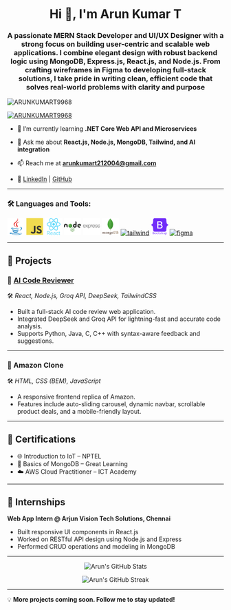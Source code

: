 <h1 align="center">Hi 👋, I'm Arun Kumar T</h1>
<h3 align="center">
A passionate MERN Stack Developer and UI/UX Designer with a strong focus on building user-centric and scalable web applications. I combine elegant design with robust backend logic using MongoDB, Express.js, React.js, and Node.js. From crafting wireframes in Figma to developing full-stack solutions, I take pride in writing clean, efficient code that solves real-world problems with clarity and purpose
</h3>

<p align="left"> <img src="https://komarev.com/ghpvc/?username=ARUNKUMART9968&label=Profile%20views&color=0e75b6&style=flat" alt="ARUNKUMART9968" /> </p>

<p align="left"> <a href="https://github.com/ryo-ma/github-profile-trophy"><img src="https://github-profile-trophy.vercel.app/?username=ARUNKUMART9968" alt="ARUNKUMART9968" /></a> </p>

- 🌱 I’m currently learning **.NET Core Web API and Microservices**

- 💬 Ask me about **React.js, Node.js, MongoDB, Tailwind, and AI integration**

- 📫 Reach me at **[arunkumart212004@gmail.com](mailto:arunkumart212004@gmail.com)**

- 🔗 [LinkedIn](https://www.linkedin.com/in/arunkumar-t-563746256/) | [GitHub](https://github.com/ARUNKUMART9968)

---

<h3 align="left">🛠️ Languages and Tools:</h3>
<p align="left">
  <a href="https://www.java.com" target="_blank"><img src="https://raw.githubusercontent.com/devicons/devicon/master/icons/java/java-original.svg" alt="java" width="40" height="40"/></a>
  <a href="https://developer.mozilla.org/en-US/docs/Web/JavaScript" target="_blank"><img src="https://raw.githubusercontent.com/devicons/devicon/master/icons/javascript/javascript-original.svg" alt="javascript" width="40" height="40"/></a>
  <a href="https://reactjs.org/" target="_blank"><img src="https://raw.githubusercontent.com/devicons/devicon/master/icons/react/react-original-wordmark.svg" alt="react" width="40" height="40"/></a>
  <a href="https://nodejs.org" target="_blank"><img src="https://raw.githubusercontent.com/devicons/devicon/master/icons/nodejs/nodejs-original-wordmark.svg" alt="nodejs" width="40" height="40"/></a>
  <a href="https://expressjs.com" target="_blank"><img src="https://raw.githubusercontent.com/devicons/devicon/master/icons/express/express-original-wordmark.svg" alt="express" width="40" height="40"/></a>
  <a href="https://www.mongodb.com/" target="_blank"><img src="https://raw.githubusercontent.com/devicons/devicon/master/icons/mongodb/mongodb-original-wordmark.svg" alt="mongodb" width="40" height="40"/></a>
  <a href="https://tailwindcss.com/" target="_blank"><img src="https://www.vectorlogo.zone/logos/tailwindcss/tailwindcss-icon.svg" alt="tailwind" width="40" height="40"/></a>
  <a href="https://getbootstrap.com" target="_blank"><img src="https://raw.githubusercontent.com/devicons/devicon/master/icons/bootstrap/bootstrap-plain-wordmark.svg" alt="bootstrap" width="40" height="40"/></a>
  <a href="https://www.figma.com/" target="_blank"><img src="https://www.vectorlogo.zone/logos/figma/figma-icon.svg" alt="figma" width="40" height="40"/></a>
</p>

---

## 💼 Projects

### 🔹 [AI Code Reviewer](https://github.com/ARUNKUMART9968/AI-Code-Reviewer)
🛠️ *React, Node.js, Groq API, DeepSeek, TailwindCSS*

- Built a full-stack AI code review web application.
- Integrated DeepSeek and Groq API for lightning-fast and accurate code analysis.
- Supports Python, Java, C, C++ with syntax-aware feedback and suggestions.

---

### 🔹 Amazon Clone
🛠️ *HTML, CSS (BEM), JavaScript*

- A responsive frontend replica of Amazon.
- Features include auto-sliding carousel, dynamic navbar, scrollable product deals, and a mobile-friendly layout.

---

## 📜 Certifications

- 🌐 Introduction to IoT – NPTEL  
- 📘 Basics of MongoDB – Great Learning  
- ☁️ AWS Cloud Practitioner – ICT Academy  

---

## 🧪 Internships

**Web App Intern @ Arjun Vision Tech Solutions, Chennai**

- Built responsive UI components in React.js
- Worked on RESTful API design using Node.js and Express
- Performed CRUD operations and modeling in MongoDB

---

<p align="center">
  <img src="https://github-readme-stats.vercel.app/api?username=ARUNKUMART9968&show_icons=true&locale=en&theme=radical" alt="Arun's GitHub Stats" />
</p>

<p align="center">
  <img src="https://github-readme-streak-stats.herokuapp.com/?user=ARUNKUMART9968&theme=radical" alt="Arun's GitHub Streak" />
</p>

---

💡 **More projects coming soon. Follow me to stay updated!**

